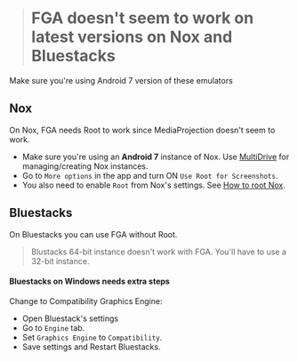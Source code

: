 > # FGA doesn't seem to work on latest versions on Nox and Bluestacks

Make sure you're using Android 7 version of these emulators

## Nox

On Nox, FGA needs Root to work since MediaProjection doesn't seem to work.

- Make sure you're using an **Android 7** instance of Nox.
  Use [MultiDrive](https://www.bignox.com/blog/how-to-run-multiple-android-instances-with-nox-app-player/) for managing/creating Nox instances.
- Go to `More options` in the app and turn ON `Use Root for Screenshots`.
- You also need to enable `Root` from Nox's settings. See [How to root Nox](https://www.bignox.com/blog/how-to-root-nox-app-player/).

## Bluestacks

On Bluestacks you can use FGA without Root.

> Blustacks 64-bit instance doesn't work with FGA. You'll have to use a 32-bit instance.

#### Bluestacks on Windows needs extra steps
Change to Compatibility Graphics Engine:

- Open Bluestack's settings
- Go to `Engine` tab.
- Set `Graphics Engine` to `Compatibility`.
- Save settings and Restart Bluestacks.